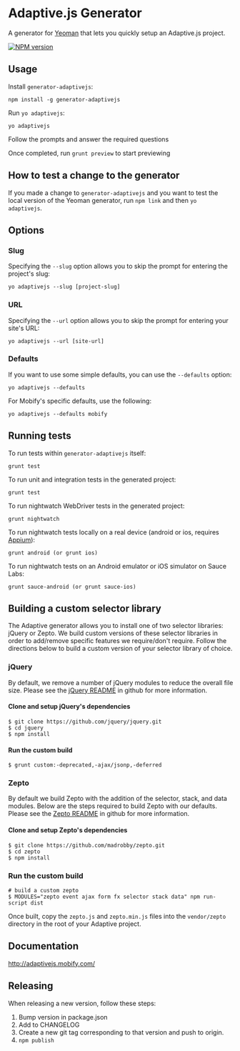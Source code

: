 # Adaptive.js Generator

A generator for [Yeoman](http://yeoman.io) that lets you quickly setup an Adaptive.js project.

[![NPM version](https://badge.fury.io/js/generator-adaptivejs.svg)](http://badge.fury.io/js/generator-adaptivejs)

## Usage


Install `generator-adaptivejs`:
```
npm install -g generator-adaptivejs
```

Run `yo adaptivejs`:
```
yo adaptivejs
```
Follow the prompts and answer the required questions

Once completed, run `grunt preview` to start previewing

## How to test a change to the generator

If you made a change to `generator-adaptivejs` and you want to test the local
version of the Yeoman generator, run `npm link` and then `yo adaptivejs`.

## Options

### Slug

Specifying the ```--slug``` option allows you to skip the prompt for entering the project's slug:
```
yo adaptivejs --slug [project-slug]
```

### URL

Specifying the ```--url``` option allows you to skip the prompt for entering your site's URL:
```
yo adaptivejs --url [site-url]
```

### Defaults

If you want to use some simple defaults, you can use the ```--defaults``` option:
```
yo adaptivejs --defaults
```

For Mobify's specific defaults, use the following:
```
yo adaptivejs --defaults mobify
```

## Running tests

To run tests within `generator-adaptivejs` itself:
```
grunt test
```

To run unit and integration tests in the generated project:
```
grunt test
```

To run nightwatch WebDriver tests in the generated project:
```
grunt nightwatch
```

To run nightwatch tests locally on a real device (android or ios, requires [Appium](http://appium.io/)):
```
grunt android (or grunt ios)
```

To run nightwatch tests on an Android emulator or iOS simulator on Sauce Labs:
```
grunt sauce-android (or grunt sauce-ios)
```

## Building a custom selector library

The Adaptive generator allows you to install one of two selector libraries: jQuery or Zepto. We build custom versions of these selector libraries in order to add/remove specific features we require/don't require. Follow the directions below to build a custom version of your selector library of choice.

### jQuery

By default, we remove a number of jQuery modules to reduce the overall file size. Please see the [jQuery README](https://github.com/jquery/jquery) in github for more information.

#### Clone and setup jQuery's dependencies
```cli
$ git clone https://github.com/jquery/jquery.git
$ cd jquery
$ npm install
```

#### Run the custom build

```cli
$ grunt custom:-deprecated,-ajax/jsonp,-deferred
```

### Zepto

By default we build Zepto with the addition of the selector, stack, and data modules. Below are the steps required to build Zepto with our defaults. Please see the [Zepto README](https://github.com/madrobby/zepto) in github for more information.

#### Clone and setup Zepto's dependencies

```cli
$ git clone https://github.com/madrobby/zepto.git
$ cd zepto
$ npm install
```

### Run the custom build

```
# build a custom zepto
$ MODULES="zepto event ajax form fx selector stack data" npm run-script dist
```

Once built, copy the `zepto.js` and `zepto.min.js` files into the `vendor/zepto` directory in the root of your Adaptive project.

## Documentation

http://adaptivejs.mobify.com/

## Releasing

When releasing a new version, follow these steps:

1. Bump version in package.json
2. Add to CHANGELOG
3. Create a new git tag corresponding to that version and push to origin.
4. `npm publish`
